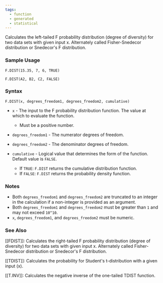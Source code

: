 ```yaml
---
tags:
  - function
  - generated
  - statistical
---
```


Calculates the left-tailed F probability distribution (degree of diversity) for two data sets with given input x. Alternately called Fisher-Snedecor distribution or Snedecor's F distribution.

### Sample Usage

`F.DIST(15.35, 7, 6, TRUE)`

`F.DIST(A2, B2, C2, FALSE)`

### Syntax

`F.DIST(x, degrees_freedom1, degrees_freedom2, cumulative)`

* `x` - The input to the F probability distribution function. The value at which to evaluate the function.

  + Must be a positive number.
* `degrees_freedom1` - The numerator degrees of freedom.
* `degrees_freedom2` - The denominator degrees of freedom.
* `cumulative` - Logical value that determines the form of the function. Default value is `FALSE`.

  + If `TRUE`: `F.DIST` returns the cumulative distribution function.
  + If `FALSE`: `F.DIST` returns the probability density function.

### Notes

* Both `degrees_freedom1` and `degrees_freedom2` are truncated to an integer in the calculation if a non-integer is provided as an argument.
* Both `degrees_freedom1` and `degrees_freedom2` must be greater than `1` and may not exceed `10^10`.
* `x`, `degrees_freedom1`, and `degrees_freedom2` must be numeric.

### See Also

[[FDIST]]: Calculates the right-tailed F probability distribution (degree of diversity) for two data sets with given input x. Alternately called Fisher-Snedecor distribution or Snedecor's F distribution.

[[TDIST]]: Calculates the probability for Student's t-distribution with a given input (x).

[[T.INV]]: Calculates the negative inverse of the one-tailed TDIST function.